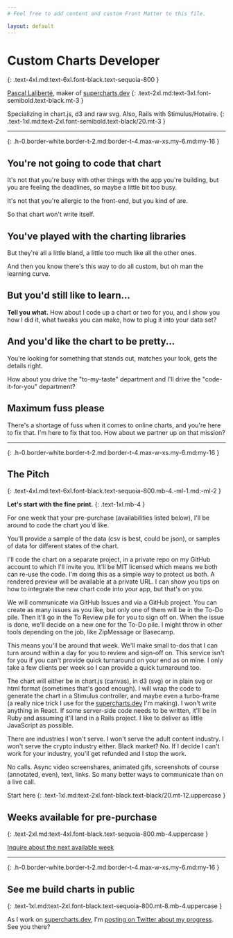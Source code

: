 ```yaml
---
# Feel free to add content and custom Front Matter to this file.

layout: default
---
```


# Custom Charts Developer
{: .text-4xl.md:text-6xl.font-black.text-sequoia-800 }

[Pascal Laliberté](https://twitter.com/pascallaliberte), maker of [supercharts.dev][supercharts]
{: .text-2xl.md:text-3xl.font-semibold.text-black.mt-3 }

Specializing in chart.js, d3 and raw svg. Also, Rails with Stimulus/Hotwire.
{: .text-1xl.md:text-2xl.font-semibold.text-black/20.mt-3 }

---
{: .h-0.border-white.border-t-2.md:border-t-4.max-w-xs.my-6.md:my-16 }

<section class="prose md:prose-lg" markdown="1">

## You're not going to code that chart

It's not that you're busy with other things with the app you're building, but you are feeling the deadlines, so maybe a little bit too busy.

It's not that you're allergic to the front-end, but you kind of are.

So that chart won't write itself.

## You've played with the charting libraries

But they're all a little bland, a little too much like all the other ones.

And then you know there's this way to do all custom, but oh man the learning curve.

## But you'd still like to learn...

**Tell you what.** How about I code up a chart or two for you, and I show you how I did it, what tweaks you can make, how to plug it into your data set?

## And you'd like the chart to be pretty...

You're looking for something that stands out, matches your look, gets the details right.

How about you drive the "to-my-taste" department and I'll drive the "code-it-for-you" department?

## Maximum fuss please

There's a shortage of fuss when it comes to online charts, and you're here to fix that. I'm here to fix that too. How about we partner up on that mission?

---
{: .h-0.border-white.border-t-2.md:border-t-4.max-w-xs.my-6.md:my-16 }

</section>

## The Pitch
{: .text-4xl.md:text-6xl.font-black.text-sequoia-800.mb-4.-ml-1.md:-ml-2 }


**Let's start with the fine print.**
{: .text-1xl.mb-4 }

<section class="prose" markdown="1">

For one week that your pre-purchase (availabilities listed below), I'll be around to code the chart you'd like.

You'll provide a sample of the data (csv is best, could be json), or samples of data for different states of the chart.

I'll code the chart on a separate project, in a private repo on my GitHub account to which I'll invite you. It'll be MIT licensed which means we both can re-use the code. I'm doing this as a simple way to protect us both. A rendered preview will be available at a private URL. I can show you tips on how to integrate the new chart code into your app, but that's on you.

We will communicate via GitHub Issues and via a GitHub project. You can create as many issues as you like, but only one of them will be in the To-Do pile. Then it'll go in the To Review pile for you to sign off on. When the issue is done, we'll decide on a new one for the To-Do pile. I might throw in other tools depending on the job, like ZipMessage or Basecamp.

This means you'll be around that week. We'll make small to-dos that I can turn around within a day for you to review and sign-off on. This service isn't for you if you can't provide quick turnaround on your end as on mine. I only take a few clients per week so I can provide a quick turnaround too.

The chart will either be in chart.js (canvas), in d3 (svg) or in plain svg or html format (sometimes that's good enough). I will wrap the code to generate the chart in a Stimulus controller, and maybe even a turbo-frame (a really nice trick I use for the [supercharts.dev][supercharts] I'm making). I won't write anything in React. If some server-side code needs to be written, it'll be in Ruby and assuming it'll land in a Rails project. I like to deliver as little JavaScript as possible.

There are industries I won't serve. I won't serve the adult content industry. I won't serve the crypto industry either. Black market? No. If I decide I can't work for your industry, you'll get refunded and I stop the work.

No calls. Async video screenshares, animated gifs, screenshots of course (annotated, even), text, links. So many better ways to communicate than on a live call.

</section>

Start here
{: .text-1xl.md:text-2xl.font-black.text-black/20.mt-12.uppercase }

## Weeks available for pre-purchase
{: .text-2xl.md:text-4xl.font-black.text-sequoia-800.mb-4.uppercase }

<a class="cta-btn text-2xl px-8 py-2" href="mailto:pascal@hey.com?subject%3DCustom%20Charts%20Developer%26body%3DHi%2C%0A%0AI%27d%20like%20to%20inquire%20about%20your%20next%20one-week%20block%20of%20availability%20to%20help%20me%20build%20a%20chart.">Inquire about the next available week</a>

---
{: .h-0.border-white.border-t-2.md:border-t-4.max-w-xs.my-6.md:my-16 }

## See me build charts in public
{: .text-1xl.md:text-2xl.font-black.text-sequoia-800.mt-8.mb-4.uppercase }

As I work on [supercharts.dev][supercharts], I'm [posting on Twitter about my progress](https://twitter.com/search?q=chart%20(from%3Apascallaliberte)&src=typed_query&f=live). See you there?

[supercharts]: https://supercharts.dev

